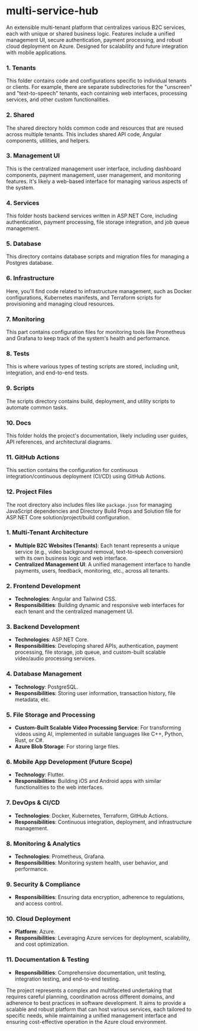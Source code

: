# multi-service-hub
An extensible multi-tenant platform that centralizes various B2C services, each with unique or shared business logic. Features include a unified management UI, secure authentication, payment processing, and robust cloud deployment on Azure. Designed for scalability and future integration with mobile applications.

### 1. Tenants
This folder contains code and configurations specific to individual tenants or clients. For example, there are separate subdirectories for the "unscreen" and "text-to-speech" tenants, each containing web interfaces, processing services, and other custom functionalities.

### 2. Shared
The shared directory holds common code and resources that are reused across multiple tenants. This includes shared API code, Angular components, utilities, and helpers.

### 3. Management UI
This is the centralized management user interface, including dashboard components, payment management, user management, and monitoring features. It's likely a web-based interface for managing various aspects of the system.

### 4. Services
This folder hosts backend services written in ASP.NET Core, including authentication, payment processing, file storage integration, and job queue management.

### 5. Database
This directory contains database scripts and migration files for managing a Postgres database.

### 6. Infrastructure
Here, you'll find code related to infrastructure management, such as Docker configurations, Kubernetes manifests, and Terraform scripts for provisioning and managing cloud resources.

### 7. Monitoring
This part contains configuration files for monitoring tools like Prometheus and Grafana to keep track of the system's health and performance.

### 8. Tests
This is where various types of testing scripts are stored, including unit, integration, and end-to-end tests.

### 9. Scripts
The scripts directory contains build, deployment, and utility scripts to automate common tasks.

### 10. Docs
This folder holds the project's documentation, likely including user guides, API references, and architectural diagrams.

### 11. GitHub Actions
This section contains the configuration for continuous integration/continuous deployment (CI/CD) using GitHub Actions.

### 12. Project Files
The root directory also includes files like `package.json` for managing JavaScript dependencies and Directory Build Props and Solution file for ASP.NET Core solution/project/build configuration.


### 1. **Multi-Tenant Architecture**
   - **Multiple B2C Websites (Tenants)**: Each tenant represents a unique service (e.g., video background removal, text-to-speech conversion) with its own business logic and web interface.
   - **Centralized Management UI**: A unified management interface to handle payments, users, feedback, monitoring, etc., across all tenants.

### 2. **Frontend Development**
   - **Technologies**: Angular and Tailwind CSS.
   - **Responsibilities**: Building dynamic and responsive web interfaces for each tenant and the centralized management UI.

### 3. **Backend Development**
   - **Technologies**: ASP.NET Core.
   - **Responsibilities**: Developing shared APIs, authentication, payment processing, file storage, job queue, and custom-built scalable video/audio processing services.

### 4. **Database Management**
   - **Technology**: PostgreSQL.
   - **Responsibilities**: Storing user information, transaction history, file metadata, etc.

### 5. **File Storage and Processing**
   - **Custom-Built Scalable Video Processing Service**: For transforming videos using AI, implemented in suitable languages like C++, Python, Rust, or C#.
   - **Azure Blob Storage**: For storing large files.

### 6. **Mobile App Development (Future Scope)**
   - **Technology**: Flutter.
   - **Responsibilities**: Building iOS and Android apps with similar functionalities to the web interfaces.

### 7. **DevOps & CI/CD**
   - **Technologies**: Docker, Kubernetes, Terraform, GitHub Actions.
   - **Responsibilities**: Continuous integration, deployment, and infrastructure management.

### 8. **Monitoring & Analytics**
   - **Technologies**: Prometheus, Grafana.
   - **Responsibilities**: Monitoring system health, user behavior, and performance.

### 9. **Security & Compliance**
   - **Responsibilities**: Ensuring data encryption, adherence to regulations, and access control.

### 10. **Cloud Deployment**
   - **Platform**: Azure.
   - **Responsibilities**: Leveraging Azure services for deployment, scalability, and cost optimization.

### 11. **Documentation & Testing**
   - **Responsibilities**: Comprehensive documentation, unit testing, integration testing, and end-to-end testing.

The project represents a complex and multifaceted undertaking that requires careful planning, coordination across different domains, and adherence to best practices in software development. It aims to provide a scalable and robust platform that can host various services, each tailored to specific needs, while maintaining a unified management interface and ensuring cost-effective operation in the Azure cloud environment.
